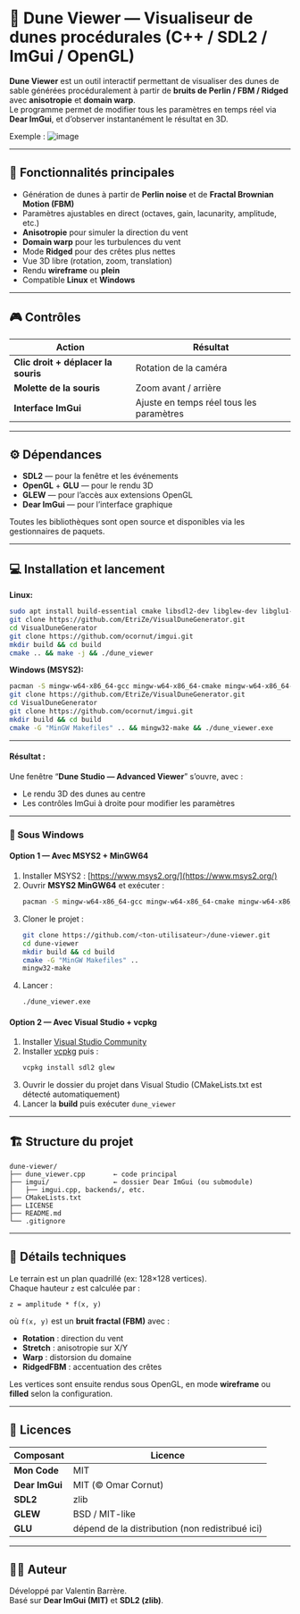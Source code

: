 # 🌵 Dune Viewer — Visualiseur de dunes procédurales (C++ / SDL2 / ImGui / OpenGL)

**Dune Viewer** est un outil interactif permettant de visualiser des dunes de sable générées procéduralement à partir de **bruits de Perlin / FBM / Ridged** avec **anisotropie** et **domain warp**.  
Le programme permet de modifier tous les paramètres en temps réel via **Dear ImGui**, et d’observer instantanément le résultat en 3D.

Exemple : 
![image](https://github.com/user-attachments/assets/9cbadd41-8f78-45f6-8cb2-83407c09b939)

---

## 🧭 Fonctionnalités principales
- Génération de dunes à partir de **Perlin noise** et de **Fractal Brownian Motion (FBM)**
- Paramètres ajustables en direct (octaves, gain, lacunarity, amplitude, etc.)
- **Anisotropie** pour simuler la direction du vent
- **Domain warp** pour les turbulences du vent
- Mode **Ridged** pour des crêtes plus nettes
- Vue 3D libre (rotation, zoom, translation)
- Rendu **wireframe** ou **plein**
- Compatible **Linux** et **Windows**

---

## 🎮 Contrôles
| Action | Résultat |
|--------|-----------|
| **Clic droit + déplacer la souris** | Rotation de la caméra |
| **Molette de la souris** | Zoom avant / arrière |
| **Interface ImGui** | Ajuste en temps réel tous les paramètres |

---

## ⚙️ Dépendances
- **SDL2** — pour la fenêtre et les événements  
- **OpenGL** + **GLU** — pour le rendu 3D  
- **GLEW** — pour l’accès aux extensions OpenGL  
- **Dear ImGui** — pour l’interface graphique  

Toutes les bibliothèques sont open source et disponibles via les gestionnaires de paquets.

---

## 💻 Installation et lancement

**Linux:**
```bash
sudo apt install build-essential cmake libsdl2-dev libglew-dev libglu1-mesa-dev
git clone https://github.com/EtriZe/VisualDuneGenerator.git
cd VisualDuneGenerator
git clone https://github.com/ocornut/imgui.git
mkdir build && cd build
cmake .. && make -j && ./dune_viewer
```

**Windows (MSYS2):**
```bash
pacman -S mingw-w64-x86_64-gcc mingw-w64-x86_64-cmake mingw-w64-x86_64-SDL2 mingw-w64-x86_64-glew
git clone https://github.com/EtriZe/VisualDuneGenerator.git
cd VisualDuneGenerator
git clone https://github.com/ocornut/imgui.git
mkdir build && cd build
cmake -G "MinGW Makefiles" .. && mingw32-make && ./dune_viewer.exe
```

---

#### Résultat :
Une fenêtre “**Dune Studio — Advanced Viewer**” s’ouvre, avec :
- Le rendu 3D des dunes au centre
- Les contrôles ImGui à droite pour modifier les paramètres

---

### 🔹 Sous Windows

#### Option 1 — Avec **MSYS2 + MinGW64**
1. Installer MSYS2 : [https://www.msys2.org/](https://www.msys2.org/)
2. Ouvrir **MSYS2 MinGW64** et exécuter :
   ```bash
   pacman -S mingw-w64-x86_64-gcc mingw-w64-x86_64-cmake mingw-w64-x86_64-SDL2 mingw-w64-x86_64-glew
   ```
3. Cloner le projet :
   ```bash
   git clone https://github.com/<ton-utilisateur>/dune-viewer.git
   cd dune-viewer
   mkdir build && cd build
   cmake -G "MinGW Makefiles" ..
   mingw32-make
   ```
4. Lancer :
   ```bash
   ./dune_viewer.exe
   ```

#### Option 2 — Avec **Visual Studio + vcpkg**
1. Installer [Visual Studio Community](https://visualstudio.microsoft.com/fr/vs/)
2. Installer [vcpkg](https://github.com/microsoft/vcpkg) puis :
   ```bash
   vcpkg install sdl2 glew
   ```
3. Ouvrir le dossier du projet dans Visual Studio (CMakeLists.txt est détecté automatiquement)
4. Lancer la **build** puis exécuter `dune_viewer`

---

## 🏗️ Structure du projet
```
dune-viewer/
├── dune_viewer.cpp       ← code principal
├── imgui/                ← dossier Dear ImGui (ou submodule)
│   ├── imgui.cpp, backends/, etc.
├── CMakeLists.txt
├── LICENSE
├── README.md
└── .gitignore
```

---

## 🧠 Détails techniques
Le terrain est un plan quadrillé (ex: 128×128 vertices).  
Chaque hauteur `z` est calculée par :

```
z = amplitude * f(x, y)
```

où `f(x, y)` est un **bruit fractal (FBM)** avec :
- **Rotation** : direction du vent  
- **Stretch** : anisotropie sur X/Y  
- **Warp** : distorsion du domaine  
- **RidgedFBM** : accentuation des crêtes  

Les vertices sont ensuite rendus sous OpenGL, en mode **wireframe** ou **filled** selon la configuration.

---

## 📜 Licences
| Composant | Licence |
|------------|----------|
| **Mon Code** | MIT |
| **Dear ImGui** | MIT (© Omar Cornut) |
| **SDL2** | zlib |
| **GLEW** | BSD / MIT-like |
| **GLU** | dépend de la distribution (non redistribué ici) |

---

## 🧑‍💻 Auteur
Développé par Valentin Barrère.  
Basé sur **Dear ImGui (MIT)** et **SDL2 (zlib)**.
